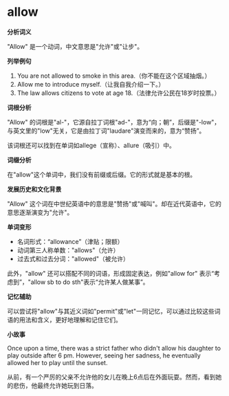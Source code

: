 # allow

**分析词义**

  

"Allow" 是一个动词，中文意思是"允许"或"让步"。

  

**列举例句**

  

1.  You are not allowed to smoke in this area.（你不能在这个区域抽烟。）
2.  Allow me to introduce myself.（让我自我介绍一下。）
3.  The law allows citizens to vote at age 18.（法律允许公民在18岁时投票。）

  

**词根分析**

  

"Allow" 的词根是"al-"，它源自拉丁词根"ad-"，意为“向；朝”，后缀是"-low"，与英文里的"low"无关，它是由拉丁词"laudare"演变而来的，意为“赞扬”。

  

该词根还可以找到在单词如allege（宣称）、allure（吸引）中。

  

**词缀分析**

  

在"allow"这个单词中，我们没有前缀或后缀。它的形式就是基本的根。

  

**发展历史和文化背景**

  

"Allow" 这个词在中世纪英语中的意思是"赞扬"或"喊叫"。却在近代英语中，它的意思逐渐演变为"允许"。

  

**单词变形**

  

*   名词形式：“allowance”（津贴；限额）
*   动词第三人称单数："allows"（允许）
*   过去式和过去分词："allowed"（被允许）

  

此外，"allow" 还可以搭配不同的词语，形成固定表达，例如"allow for" 表示“考虑到”，"allow sb to do sth"表示“允许某人做某事”。

  

**记忆辅助**

  

可以尝试将"allow"与其近义词如"permit"或"let"一同记忆，可以通过比较这些词语的用法和含义，更好地理解和记住它们。

  

**小故事**

  

Once upon a time, there was a strict father who didn't allow his daughter to play outside after 6 pm. However, seeing her sadness, he eventually allowed her to play until the sunset.

  

从前，有一个严厉的父亲不允许他的女儿在晚上6点后在外面玩耍。然而，看到她的悲伤，他最终允许她玩到日落。
